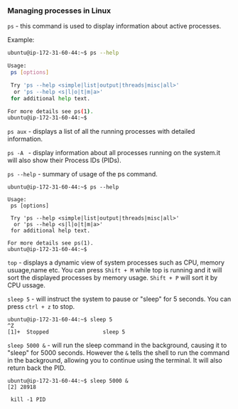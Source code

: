 ### Managing processes in Linux 

`ps` - this command is used to display information about active processes.

Example:
```bash
ubuntu@ip-172-31-60-44:~$ ps --help

Usage:
 ps [options]

 Try 'ps --help <simple|list|output|threads|misc|all>'
  or 'ps --help <s|l|o|t|m|a>'
 for additional help text.

For more details see ps(1).
ubuntu@ip-172-31-60-44:~$
```

`ps aux` - displays a list of all the running processes with detailed information. 

`ps -A ` -  display information about all processes running on the system.it will also show their Process IDs (PIDs).

`ps --help` - summary of usage of the ps command.

```
ubuntu@ip-172-31-60-44:~$ ps --help

Usage:
 ps [options]

 Try 'ps --help <simple|list|output|threads|misc|all>'
  or 'ps --help <s|l|o|t|m|a>'
 for additional help text.

For more details see ps(1).
ubuntu@ip-172-31-60-44:~$

```

`top` - displays a dynamic view of system processes such as CPU, memory usuage,name etc.
You can press `Shift + M` while top is running and it will sort the displayed processes by memory usage. `Shift + P` will sort it by CPU ussage. 

`sleep 5` - will instruct the system to pause or "sleep" for 5 seconds. You can press `ctrl + z` to stop. 
```
ubuntu@ip-172-31-60-44:~$ sleep 5
^Z
[1]+  Stopped                 sleep 5 

```
`sleep 5000 &` - will run the sleep command in the background, causing it to "sleep" for 5000 seconds. However the `&` tells the shell to run the command in the background, allowing you to continue using the terminal. It will also return back the PID.

```
ubuntu@ip-172-31-60-44:~$ sleep 5000 &
[2] 28918
```
`
kill -1 PID`
